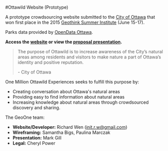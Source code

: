 #Ottawild Website (Prototype)

A prototype crowdsourcing website submitted to the [City of Ottawa](http://ottawa.ca/en) that won first place in the 2015 [Geothink Summer Institute](http://summerinstitute.geothink.ca/) (June 15-17).

Parks data provided by [OpenData Ottawa](http://data.ottawa.ca/en).

**Access the [website](http://rwenite.github.io/frontend-ottawild/) or view the [proposal presentation](https://drive.google.com/a/ryerson.ca/file/d/0B0Y-aJ_lG1qMU1FUcVdOaVFpZnc/view).**

<blockquote>
<p>The purpose of Ottawild is to increase awareness of the City’s natural areas among residents and visitors to make nature a part of Ottawa’s identity and positive reputation.</p>
- City of Ottawa
</blockquote>

One Million Ottawild Experiences seeks to fulfill this purpose by:
* Creating conversation about Ottawa's natural areas 
* Providing easy to find information about natural areas 
* Increasing knowledge about natural areas through crowdsourced discovery and sharing.

The GeoOne team:
* **Website/Developer:** Richard Wen (init.r.w@gmail.com)
* **Wireframing:** Samantha Bigs, Paulina Marczak 
* **Presentation:** Mark Gill 
* **Legal:** Cheryl Power 
